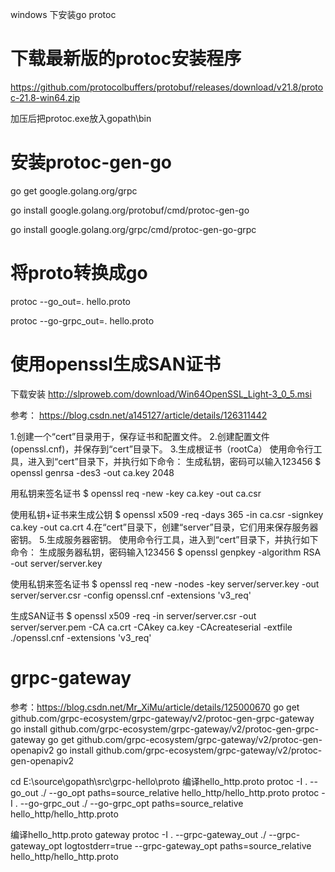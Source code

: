 windows 下安装go protoc

# 下载最新版的protoc安装程序

https://github.com/protocolbuffers/protobuf/releases/download/v21.8/protoc-21.8-win64.zip

加压后把protoc.exe放入gopath\bin

# 安装protoc-gen-go

go get google.golang.org/grpc

go install google.golang.org/protobuf/cmd/protoc-gen-go

go install google.golang.org/grpc/cmd/protoc-gen-go-grpc

# 将proto转换成go

protoc --go_out=. hello.proto

protoc --go-grpc_out=. hello.proto

# 使用openssl生成SAN证书
下载安装
http://slproweb.com/download/Win64OpenSSL_Light-3_0_5.msi

参考：
https://blog.csdn.net/a145127/article/details/126311442

1.创建一个“cert”目录用于，保存证书和配置文件。
2.创建配置文件(openssl.cnf)，并保存到“cert”目录下。
3.生成根证书（rootCa）
使用命令行工具，进入到“cert”目录下，并执行如下命令：
生成私钥，密码可以输入123456
$ openssl genrsa -des3 -out ca.key 2048

用私钥来签名证书
$ openssl req -new -key ca.key -out ca.csr

使用私钥+证书来生成公钥
$ openssl x509 -req -days 365 -in ca.csr -signkey ca.key -out ca.crt
4.在“cert”目录下，创建“server”目录，它们用来保存服务器密钥。
5.生成服务器密钥。
使用命令行工具，进入到“cert”目录下，并执行如下命令：
生成服务器私钥，密码输入123456
$ openssl genpkey -algorithm RSA -out server/server.key

使用私钥来签名证书
$ openssl req -new -nodes -key server/server.key -out server/server.csr -config openssl.cnf -extensions 'v3_req'

生成SAN证书
$ openssl x509 -req -in server/server.csr -out server/server.pem -CA ca.crt -CAkey ca.key -CAcreateserial -extfile ./openssl.cnf -extensions 'v3_req'

# grpc-gateway
参考：https://blog.csdn.net/Mr_XiMu/article/details/125000670
go get github.com/grpc-ecosystem/grpc-gateway/v2/protoc-gen-grpc-gateway
go install github.com/grpc-ecosystem/grpc-gateway/v2/protoc-gen-grpc-gateway
go get github.com/grpc-ecosystem/grpc-gateway/v2/protoc-gen-openapiv2
go install github.com/grpc-ecosystem/grpc-gateway/v2/protoc-gen-openapiv2

cd E:\source\gopath\src\grpc-hello\proto
编译hello_http.proto
protoc -I . --go_out ./ --go_opt paths=source_relative hello_http/hello_http.proto
protoc -I . --go-grpc_out ./ --go-grpc_opt paths=source_relative hello_http/hello_http.proto

编译hello_http.proto gateway
protoc -I . --grpc-gateway_out ./ --grpc-gateway_opt logtostderr=true --grpc-gateway_opt paths=source_relative hello_http/hello_http.proto